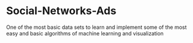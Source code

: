 # Social-Networks-Ads
One of the most basic data sets to learn and implement some of the most easy and basic algorithms of machine learning and visualization
